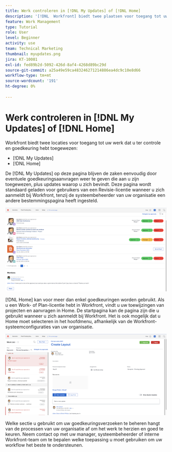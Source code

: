 ```yaml
---
title: Werk controleren in [!DNL My Updates] of [!DNL Home]
description: '[!DNL  Workfront] biedt twee plaatsen voor toegang tot uw werk dat u ter controle en goedkeuring is toegewezen - [!DNL My Updates] en [!DNL Home] '
feature: Work Management
type: Tutorial
role: User
level: Beginner
activity: use
team: Technical Marketing
thumbnail: myupdates.png
jira: KT-10081
exl-id: fed89b2d-5092-426d-8af4-4268d89bc29d
source-git-commit: a25a49e59ca483246271214886ea4dc9c10e8d66
workflow-type: tm+mt
source-wordcount: '191'
ht-degree: 0%

---
```


# Werk controleren in [!DNL My Updates] of [!DNL Home]

Workfront biedt twee locaties voor toegang tot uw werk dat u ter controle en goedkeuring hebt toegewezen:

* [!DNL My Updates]
* [!DNL Home]

De [!DNL My Updates] op deze pagina blijven de zaken eenvoudig door eventuele goedkeuringsaanvragen weer te geven die aan u zijn toegewezen, plus updates waarop u zich bevindt. Deze pagina wordt standaard geladen voor gebruikers van een Revisie-licentie wanneer u zich aanmeldt bij Workfront, tenzij de systeembeheerder van uw organisatie een andere bestemmingspagina heeft ingesteld.

![Een afbeelding van de [!DNL My Updates] page](assets/my-updates-overview.png)

[!DNL Home] kan voor meer dan enkel goedkeuringen worden gebruikt. Als u een Work- of Plan-licentie hebt in Workfront, vindt u uw toewijzingen van projecten en aanvragen in Home. De startpagina kan de pagina zijn die u gebruikt wanneer u zich aanmeldt bij Workfront. Het is ook mogelijk dat u Home moet selecteren in het hoofdmenu, afhankelijk van de Workfront-systeemconfiguraties van uw organisatie.

![Een afbeelding van de [!DNL Home] page](assets/home-overview.png)

Welke sectie u gebruikt om uw goedkeuringsverzoeken te beheren hangt van de processen van uw organisatie af om het werk te herzien en goed te keuren. Neem contact op met uw manager, systeembeheerder of interne Workfront-team om te bepalen welke toepassing u moet gebruiken om uw workflow het beste te ondersteunen.
